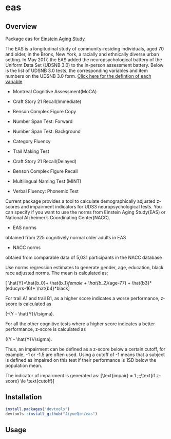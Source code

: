 
# eas

## Overview

Package eas for [Einstein Aging
Study](https://einsteinmed.org/departments/neurology/clinical-research-program/eas/)

The EAS is a longitudinal study of community-residing individuals, aged
70 and older, in the Bronx, New York, a racially and ethnically diverse
urban setting. In May 2017, the EAS added the neuropsychological battery
of the Uniform Data Set (UDSNB 3.0) to the in-person assessment battery.
Below is the list of UDSNB 3.0 tests, the corresponding variables and
item numbers on the UDSNB 3.0 form. [Click here for the defintion of
each
variable](https://files.alz.washington.edu/documentation/uds3-ivp-c2.pdf)

  - Montreal Cognitive Assessment(MoCA)

  - Craft Story 21 Recall(Immediate)

  - Benson Complex Figure Copy

  - Number Span Test: Forward

  - Number Span Test: Background

  - Category Fluency

  - Trail Making Test

  - Craft Story 21 Recall(Delayed)

  - Benson Complex Figure Recall

  - Multilingual Naming Test (MINT)

  - Verbal Fluency: Phonemic Test

Current package provides a tool to calculate demographically adjusted
z-scores and impairment indicators for UDS3 neuropsychological tests.
You can specify if you want to use the norms from Einstein Aging
Study(EAS) or National Alzheimer’s Coordinating Center(NACC).

  - EAS norms

obtained from 225 cognitively normal older adults in EAS

  - NACC norms

obtaied from comparable data of 5,031 participants in the NACC database

Use norms regression estimates to generate gender, age, education, black
race adjusted norms. The mean is calculated as:

\[ \hat{Y}=\hat{b_0}+ \hat{b_1}*female + \hat{b_2}*(age-77) + \hat{b3}*(educyrs-16)+ \hat{b4}*black\]

For trail A1 and trail B1, as a higher score indicates a worse
performance, z-score is calculated as

\(-(Y - \hat{Y})/\sigma\).

For all the other cognitive tests where a higher score indicates a
better performance, z-score is calculated as

\((Y - \hat{Y})/\sigma\).

Thus, an impairment can be defined as a z-score below a certain cutoff,
for example, -1 or -1.5 are often used. Using a cutoff of -1 means that
a subject is defined as impaired on this test if their performance is
1SD below the population mean.

The indicator of impairment is generated as:
\[\text{impair} = 1 \;\;\;\text{if z-score} \le \text{cutoff}\]

## Installation

``` r
install.packages("devtools")
devtools::install_github("JiyueQin/eas")
```

## Usage
